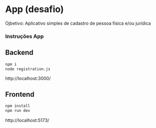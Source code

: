 # App (desafio)

Ojbetivo: Aplicativo simples de cadastro de pessoa física e/ou jurídica

### Instruções App

## Backend

```bash
npm i
node registration.js
```

http://localhost:3000/

## Frontend

```bash
npm install
npm run dev
```

http://localhost:5173/
